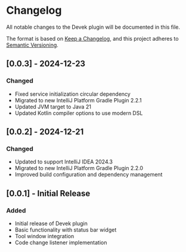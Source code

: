 # Changelog

All notable changes to the Devek plugin will be documented in this file.

The format is based on [Keep a Changelog](https://keepachangelog.com/en/1.0.0/),
and this project adheres to [Semantic Versioning](https://semver.org/spec/v2.0.0.html).

## [0.0.3] - 2024-12-23

### Changed
- Fixed service initialization circular dependency
- Migrated to new IntelliJ Platform Gradle Plugin 2.2.1
- Updated JVM target to Java 21
- Updated Kotlin compiler options to use modern DSL

## [0.0.2] - 2024-12-21

### Changed
- Updated to support IntelliJ IDEA 2024.3
- Migrated to new IntelliJ Platform Gradle Plugin 2.2.0
- Improved build configuration and dependency management

## [0.0.1] - Initial Release

### Added
- Initial release of Devek plugin
- Basic functionality with status bar widget
- Tool window integration
- Code change listener implementation